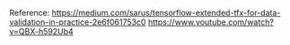 Reference:
https://medium.com/sarus/tensorflow-extended-tfx-for-data-validation-in-practice-2e6f061753c0
https://www.youtube.com/watch?v=QBX-h592Ub4
